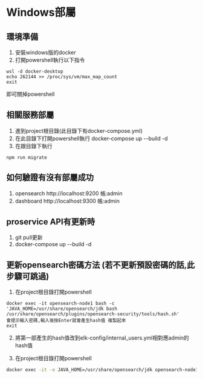 # Windows部屬
## 環境準備
1. 安裝windows版的docker
2. 打開powershell執行以下指令
```
wsl -d docker-desktop
echo 262144 >> /proc/sys/vm/max_map_count
exit
```
即可關掉powershell
## 相關服務部屬
1. 進到project根目錄(此目錄下有docker-compose.yml)
2. 在此目錄下打開powershell執行 docker-compose up --build -d
3. 在跟目錄下執行
```
npm run migrate
```

## 如何驗證有沒有部屬成功
1. opensearch http://localhost:9200 帳:admin
2. dashboard http://localhost:9300 帳:admin

## proservice API有更新時
1. git pull更新
2. docker-compose up --build -d


## 更新opensearch密碼方法 (若不更新預設密碼的話,此步驟可跳過)
1. 在project根目錄打開powershell 
```
docker exec -it opensearch-node1 bash -c 'JAVA_HOME=/usr/share/opensearch/jdk bash /usr/share/opensearch/plugins/opensearch-security/tools/hash.sh'
會提示輸入密碼,輸入後按Enter就會產生hash值 複製起來
exit
```
2. 將第一部產生的hash值改到elk-config/internal_users.yml相對應admin的hash值

3. 在project根目錄打開powershell 
```sh
docker exec -it -e JAVA_HOME=/usr/share/opensearch/jdk opensearch-node1 bash -c '/usr/share/opensearch/plugins/opensearch-security/tools/securityadmin.sh -f /usr/share/opensearch/plugins/opensearch-security/securityconfig/internal_users.yml -t internalusers -icl -nhnv  -cert /usr/share/opensearch/config/admin.pem -cacert /usr/share/opensearch/config/root-ca.pem -key /usr/share/opensearch/config/admin-key.pem'
```